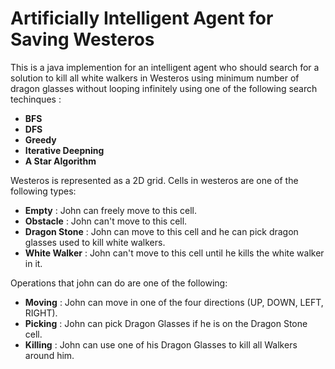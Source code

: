 # Artificially Intelligent Agent for Saving Westeros

This is a java implemention for an intelligent agent who should search for a solution to kill all white walkers in Westeros using minimum number of dragon glasses without looping infinitely using one of the following search techinques : 
- **BFS**
- **DFS**
- **Greedy**
- **Iterative Deepning**
- **A Star Algorithm**

Westeros is represented as a 2D grid. Cells in westeros are one of the following types:
- **Empty** : John can freely move to this cell.
- **Obstacle** : John can't move to this cell.
- **Dragon Stone** : John can move to this cell and he can pick dragon glasses used to kill white walkers.
- **White Walker** : John can't move to this cell until he kills the white walker in it.

Operations that john can do are one of the following:
- **Moving** : John can move in one of the four directions (UP, DOWN, LEFT, RIGHT).
- **Picking** : John can pick Dragon Glasses if he is on the Dragon Stone cell.
- **Killing** : John can use one of his Dragon Glasses to kill all Walkers around him.
